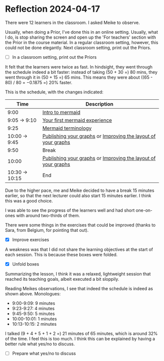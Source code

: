 # Reflection 2024-04-17

There were 12 learners in the classroom.
I asked Meike to observe.

Usually, when doing a Prior, I've done this in an online
setting. Usually, what I do, is stop sharing the screen
and open up the 'For teachers' section with the Prior in the
course material. In a regular classroom setting, however, this
could not be done elegantly. Next classroom setting, print out the Priors.

- [ ] In a classroom setting, print out the Priors

It felt that the learners were twice as fast. In hindsight,
they went through the schedule indeed a bit faster:
instead of taking (50 + 30 =) 80 mins,
they went through it in (50 + 15 =) 65 mins.
This means they were about ((65 - 80) / 80 = −0.1875 =) 20% faster.

This is the schedule, with the changes indicated:

Time |Description
-----|-----------
9:00 |[Intro to mermaid](../../docs/sessions/intro_to_mermaid.md)
9:05 -> 9:10 |[Your first mermaid experience](../../docs/sessions/first_experience.md)
9:25 |[Mermaid terminology](../../docs/sessions/mermaid_terminology.md)
10:00 -> 9:45 |[Publishing your graphs](../../docs/sessions/publishing_graphs.md) or [Improving the layout of your graphs](../../docs/sessions/improving_layout.md)
9:50 |Break
10:00 |[Publishing your graphs](../../docs/sessions/publishing_graphs.md) or [Improving the layout of your graphs](../../docs/sessions/improving_layout.md)
10:30 -> 10:15 |End

Due to the higher pace, me and Meike decided to have a break 15 minutes earlier,
so that the next lecturer could also start 15 minutes earlier.
I think this was a good choice.

I was able to see the progress of the learners well and had short one-on-ones
with around two-thirds of them.

There were some things in the exercises that could be improved (thanks
to Sara, from Belgium, for pointing that out).

- [x] Improve exercises

A weakness was that I did not share the learning objectives at the start of
each session. This is because these boxes were folded.

- [x] Unfold boxes

Summarizing the lesson, I think it was a relaxed, lightweight session
that reached its teaching goals, albeit executed a bit sloppily.

Reading Meikes observations, I see that indeed the schedule is indeed
as shown above. Monologues:

- 9:00-9:09: 9 minutes
- 9:23-9:27: 4 minutes
- 9:45-9:50: 5 minutes
- 10:00-10:01: 1 minutes
- 10:13-10:15: 2 minutes

I talked (9 + 4 + 5 + 1 + 2 =) 21 minutes of 65 minutes,
which is around 32% of the time. I feel this is too much.
I think this can be explained by having a better rule what yes/no
to discuss.

- [ ] Prepare what yes/no to discuss

